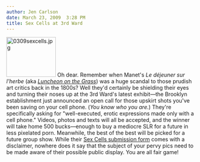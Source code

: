 ```yaml
---
author: Jen Carlson
date: March 23, 2009  3:28 PM
title: Sex Cells at 3rd Ward
---
```


<p><span class="mt-enclosure mt-enclosure-image" style="display: inline;"> <img alt="0309sexcells.jpg" src="https://web.archive.org/web/20130602024004im_/http://gothamist.com/attachments/arts_jen/0309sexcells.jpg" width="130" height="105" class="image-right"> </span>Oh dear. Remember when Manet&apos;s <em>Le d&#xE9;jeuner sur l&apos;herbe</em> (aka <a href="https://web.archive.org/web/20130602024004/http://www.essentialart.com/acatalog/Edouard_Manet_prints_Luncheon_on_the_Grass.html"><em>Luncheon on the Grass</em></a>) was a huge scandal to those prudish art critics back in the 1800s? Well they&apos;d certainly be shielding their eyes and turning their noses up at the 3rd Ward&apos;s latest exhibit&#x2014;the Brooklyn establishment just announced an open call for those upskirt shots you&apos;ve been saving on your cell phone. (<em>You know who you are.</em>) They&apos;re specifically asking for &quot;well-executed, erotic expressions made only with a cell phone.&quot; Videos, photos and texts will all be accepted, and the winner will take home 500 bucks&#x2014;enough to buy a mediocre SLR for a future in less pixelated porn. Meanwhile, the best of the best will be picked for a future group show. While their <a href="https://web.archive.org/web/20130602024004/http://www.3rdward.com/sexcells">Sex Cells submission form</a> comes with a disclaimer, nowhere does it say that the subject of your pervy pics need to be made aware of their possible public display. You are all fair game!</p>
